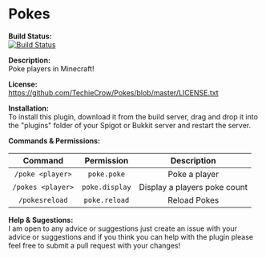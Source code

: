 # Pokes
**Build Status:**
<br>
[![Build Status](https://travis-ci.org/TechieCrow/Pokes.svg?branch=master)](https://travis-ci.org/TechieCrow/Pokes/)

**Description:**
<br>
Poke players in Minecraft!

**License:**
<br>
https://github.com/TechieCrow/Pokes/blob/master/LICENSE.txt

**Installation:**
<br>
To install this plugin, download it from the build server, drag and drop it into the "plugins" folder of your Spigot or Bukkit server and restart the server.

**Commands & Permissions:**

| Command | Permission | Description |
| :-------: | :----: | :---: |
| `/poke <player>` | `poke.poke` | Poke a player |
| `/pokes <player>` | `poke.display` | Display a players poke count |
| `/pokesreload` | `poke.reload` | Reload Pokes |

**Help & Sugestions:**
<br>
I am open to any advice or suggestions just create an issue with your advice or suggestions and if you think you can help with the plugin please feel free to submit a pull request with your changes!
